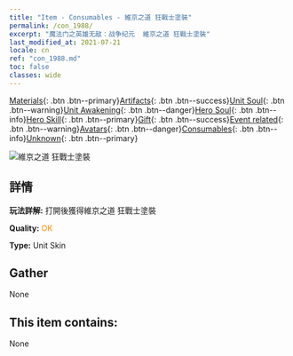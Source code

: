 ```yaml
---
title: "Item - Consumables - 維京之道 狂戰士塗裝"
permalink: /con_1988/
excerpt: "魔法门之英雄无敌：战争纪元  維京之道 狂戰士塗裝"
last_modified_at: 2021-07-21
locale: cn
ref: "con_1988.md"
toc: false
classes: wide
---
```

 [Materials](/ItemsCN/){: .btn .btn--primary}[Artifacts](/ItemsCN/Artifacts/){: .btn .btn--success}[Unit Soul](/ItemsCN/UnitSoul/){: .btn .btn--warning}[Unit Awakening](/ItemsCN/UnitAwakening/){: .btn .btn--danger}[Hero Soul](/ItemsCN/HeroSoul/){: .btn .btn--info}[Hero Skill](/ItemsCN/HeroSkill/){: .btn .btn--primary}[Gift](/ItemsCN/Gift/){: .btn .btn--success}[Event related](/ItemsCN/Events/){: .btn .btn--warning}[Avatars](/ItemsCN/Avatars/){: .btn .btn--danger}[Consumables](/ItemsCN/Consumables/){: .btn .btn--info}[Unknown](/ItemsCN/Unknown/){: .btn .btn--primary}

 ![維京之道 狂戰士塗裝](/images/u/ti_kuangzhanshipifu.jpg)

## 詳情
 **玩法詳解:** 打開後獲得維京之道 狂戰士塗裝

 **Quality:** <span style="color: #FF8C00">OK</span>

 **Type:** Unit Skin

## Gather

  None

## This item contains:

  None

